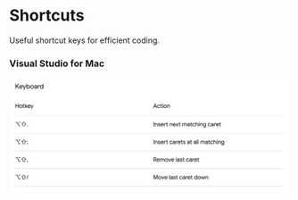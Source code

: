 # Shortcuts

Useful shortcut keys for efficient coding.

### Visual Studio for Mac

<img src="./Images/Edit_multiple_carets.png">